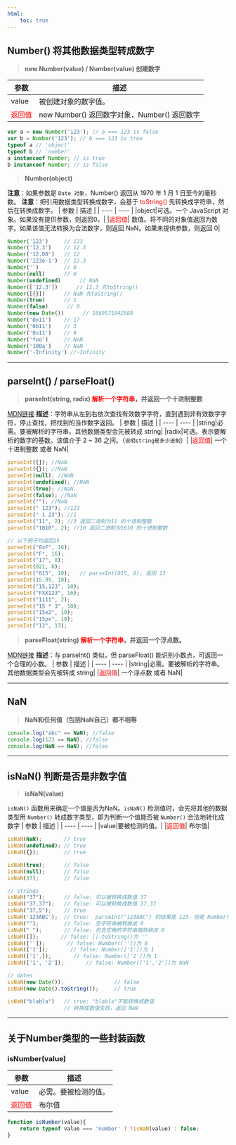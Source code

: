 ```yaml
---
html:
    toc: true
---
```


## Number() 将其他数据类型转成数字
>**new Number(value) / Number(value) 创建数字**

| 参数 | 描述 |
| ---- | ---- |
|value|被创建对象的数字值。|
|<font color=red>返回值</font>| new Number() 返回数字对象，Number() 返回数字|
```javascript
var a = new Number('123'); // a === 123 is false
var b = Number('123'); // b === 123 is true
typeof a // 'object'
typeof b // 'number'
a instanceof Number; // is true
b instanceof Number; // is false
```
>**Number(object)**

**注意**：如果参数是 `Date 对象`，Number() 返回从 1970 年 1 月 1 日至今的毫秒数。
**注意**：把引用数据类型转换成数字，会基于 <font color=red>toString()</font> 先转换成字符串，然后在转换成数字。
| 参数 | 描述 |
| ---- | ---- |
|object|可选。一个 JavaScript 对象。如果没有提供参数，则返回0。|
|<font color=red>返回值</font>| 数值。将不同的对象值返回为数字。如果该值无法转换为合法数字，则返回 NaN。如果未提供参数，则返回 0|
```javascript
Number('123')     // 123
Number('12.3')    // 12.3
Number('12.00')   // 12
Number('123e-1')  // 12.3
Number('')        // 0
Number(null)      // 0
Number(undefined)      // NaN
Number(['12.3'])      // 12.3 先toString()
Number([{}])      // NaN 先toString()
Number(true)      // 1
Number(false)      // 0
Number(new Date())      // 1669571642588
Number('0x11')    // 17
Number('0b11')    // 3
Number('0o11')    // 9
Number('foo')     // NaN
Number('100a')    // NaN
Number('-Infinity') //-Infinity
```
---
## parseInt() / parseFloat()
>**parseInt(string, radix) <font color=red>解析一个字符串</font>，并返回一个十进制整数**

[MDN链接](https://developer.mozilla.org/zh-CN/docs/Web/JavaScript/Reference/Global_Objects/parseInt?_blank)
**描述**：字符串从左到右依次查找有效数字字符，直到遇到非有效数字字符，停止查找，把找到的当作数字返回。
| 参数 | 描述 |
| ---- | ---- |
|string|必需。要被解析的字符串。其他数据类型会先被转成 string|
|radix|可选。表示要解析的数字的基数。该值介于 2 ~ 36 之间。（`说明string是多少进制`）|
|<font color=red>返回值</font>| 一个十进制整数 或者 NaN|
```javascript
parseInt([]); //NaN
parseInt({}); //NaN
parseInt(null); //NaN
parseInt(undefined); //NaN
parseInt(true); //NaN
parseInt(false); //NaN
parseInt(""); //NaN
parseInt(" 123"); //123
parseInt(" 1 23"); //1
parseInt("11", 2); //3 返回二进制为11 的十进制整数
parseInt("1010", 2); //10 返回二进制为1010 的十进制整数

// 以下例子均返回15
parseInt("0xF", 16);
parseInt("F", 16);
parseInt("17", 8);
parseInt(021, 8);
parseInt("015", 10);   // parseInt(015, 8); 返回 13
parseInt(15.99, 10);
parseInt("15,123", 10);
parseInt("FXX123", 16);
parseInt("1111", 2);
parseInt("15 * 3", 10);
parseInt("15e2", 10);
parseInt("15px", 10);
parseInt("12", 13);
```

>**parseFloat(string) <font color=red>解析一个字符串</font>，并返回一个浮点数。**

[MDN链接](https://developer.mozilla.org/zh-CN/docs/Web/JavaScript/Reference/Global_Objects/parseFloat?_blank)
**描述**：与 parseInt() 类似，但 parseFloat() 能识别小数点，可返回一个合理的小数。
| 参数 | 描述 |
| ---- | ---- |
|string|必需。要被解析的字符串。其他数据类型会先被转成 string|
|<font color=red>返回值</font>| 一个浮点数 或者 NaN|


---
## NaN
>**NaN和任何值（包括NaN自己）都不相等**
```javascript
console.log("abc" == NaN); //false
console.log(123 == NaN); //false
console.log(NaN == NaN); //false
```

---
## isNaN() 判断是否是非数字值
>**isNaN(value)**

`isNaN()` 函数用来确定一个值是否为NaN。`isNaN()` 检测值时，会先将其他的数据类型用 `Number()` 转成数字类型，即为判断一个值能否被 `Number()` 合法地转化成数字
| 参数 | 描述 |
| ---- | ---- |
|value|要被检测的值。|
|<font color=red>返回值</font>| 布尔值|

```javascript
isNaN(NaN);       // true
isNaN(undefined); // true
isNaN({});        // true

isNaN(true);      // false
isNaN(null);      // false
isNaN(37);        // false

// strings
isNaN("37");      // false: 可以被转换成数值 37
isNaN("37.37");   // false: 可以被转换成数值 37.37
isNaN("37,5");    // true
isNaN('123ABC');  // true:  parseInt("123ABC") 的结果是 123，但是 Number("123ABC") 结果是 NaN
isNaN("");        // false: 空字符串被转换成 0
isNaN(" ");       // false: 包含空格的字符串被转换成 0
isNaN([]);       // false: [].toString()为 ''
isNaN(['']);       // false: Number([''])为 0
isNaN(['1']);       // false: Number(['1'])为 1
isNaN(['1',]);       // false: Number(['1'])为 1
isNaN(['1', '2']);       // false: Number(['1','2'])为 NaN

// dates
isNaN(new Date());                // false
isNaN(new Date().toString());     // true

isNaN("blabla")   // true: "blabla"不能转换成数值
                  // 转换成数值失败，返回 NaN
```

---
## 关于Number类型的一些封装函数
### isNumber(value) 
| 参数 | 描述 |
| ---- | ---- |
|value|必需。要被检测的值。|
|<font color=red>返回值</font>| 布尔值|

```javascript
function isNumber(value){
    return typeof value === 'number' ? !isNaN(value) : false;
}
```

